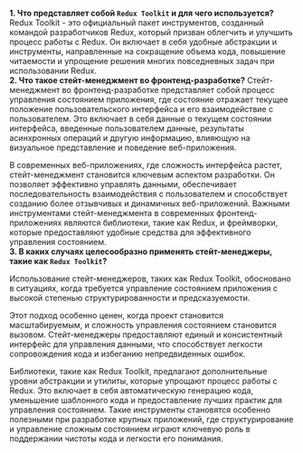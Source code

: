 <B>1. Что представляет собой `Redux Toolkit` и для чего используется?</b>
 Redux Toolkit - это официальный пакет инструментов, созданный командой разработчиков Redux, который призван облегчить и улучшить процесс работы с Redux. Он включает в себя удобные абстракции и инструменты, направленные на сокращение объема кода, повышение читаемости и упрощение решения многих повседневных задач при использовании Redux.
<br><b>2. Что такое стейт-менеджмент во фронтенд-разработке?</b>
Стейт-менеджмент во фронтенд-разработке представляет собой процесс управления состоянием приложения, где состояние отражает текущее положение пользовательского интерфейса и его взаимодействие с пользователем. Это включает в себя данные о текущем состоянии интерфейса, введенные пользователем данные, результаты асинхронных операций и другую информацию, влияющую на визуальное представление и поведение веб-приложения.

В современных веб-приложениях, где сложность интерфейса растет, стейт-менеджмент становится ключевым аспектом разработки. Он позволяет эффективно управлять данными, обеспечивает последовательность взаимодействия с пользователем и способствует созданию более отзывчивых и динамичных веб-приложений. Важными инструментами стейт-менеджмента в современных фронтенд-приложениях являются библиотеки, такие как Redux, и фреймворки, которые предоставляют удобные средства для эффективного управления состоянием.
<br><b>3. В каких случаях целесообразно применять стейт-менеджеры, такие как `Redux Toolkit`?</b>

Использование стейт-менеджеров, таких как Redux Toolkit, обосновано в ситуациях, когда требуется управление состоянием приложения с высокой степенью структурированности и предсказуемости.

Этот подход особенно ценен, когда проект становится масштабируемым, и сложность управления состоянием становится вызовом. Стейт-менеджеры предоставляют единый и консистентный интерфейс для управления данными, что способствует легкости сопровождения кода и избеганию непредвиденных ошибок.

Библиотеки, такие как Redux Toolkit, предлагают дополнительные уровни абстракции и утилиты, которые упрощают процесс работы с Redux. Это включает в себя автоматическую генерацию кода, уменьшение шаблонного кода и предоставление лучших практик для управления состоянием. Такие инструменты становятся особенно полезными при разработке крупных приложений, где структурирование и управление сложным состоянием играют ключевую роль в поддержании чистоты кода и легкости его понимания.





